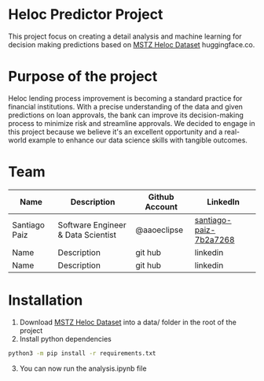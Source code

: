 # Heloc Predictor Project

This project focus on creating a detail analysis and machine learning for decision making predictions based on [MSTZ Heloc Dataset](https://huggingface.co/datasets/mstz/heloc) huggingface.co.

# Purpose of the project 
Heloc lending process improvement is becoming a standard practice for financial institutions. With a precise understanding of the data and given predictions on loan approvals, the bank can improve its decision-making process to minimize risk and streamline approvals. We decided to engage in this project because we believe it's an excellent opportunity and a real-world example to enhance our data science skills with tangible outcomes.

# Team

| Name  | Description | Github Account | LinkedIn  |
| ------------- | ------------- | -------------  | -------------  |
| Santiago Paiz  | Software Engineer & Data Scientist  | @aaoeclipse | [santiago-paiz-7b2a7268](https://www.linkedin.com/in/santiago-paiz-7b2a7268/) |
| Name  | Description  | git hub | linkedin |
| Name  | Description  | git hub | linkedin |

# Installation

1. Download [MSTZ Heloc Dataset](https://huggingface.co/datasets/mstz/heloc) into a data/ folder in the root of the project
2. Install python dependencies
```bash
python3 -m pip install -r requirements.txt
```
3. You can now run the analysis.ipynb file
